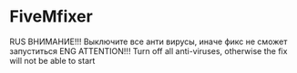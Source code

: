 # FiveMfixer
RUS
ВНИМАНИЕ!!!
Выключите все анти вирусы, иначе фикс не сможет запуститься
ENG
ATTENTION!!!
Turn off all anti-viruses, otherwise the fix will not be able to start
